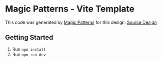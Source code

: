 # Magic Patterns - Vite Template

This code was generated by [Magic Patterns](https://magicpatterns.com) for this design: [Source Design](https://magicpatterns.com/c/uzo8kgxfbjc4p69wbvkusj)

## Getting Started

1. Run `npm install`
2. Run `npm run dev`
